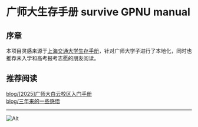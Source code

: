 # 广师大生存手册 survive GPNU manual

## 序章

本项目灵感来源于[上海交通大学生存手册](https://survivesjtu.gitbook.io/survivesjtumanual)，针对广师大学子进行了本地化，同时也推荐未入学和高考报考志愿的朋友阅读。

## 推荐阅读
[blog/[2025]广师大白云校区入门手册](blog/posts/tieba-9754849630.md)  
[blog/三年来的一些感悟](blog/posts/tieba-9790547930.md)

---

![Alt](https://repobeats.axiom.co/api/embed/dd55f73a4fa23af7b285d5071e7f128e5e870016.svg "Repobeats analytics image")